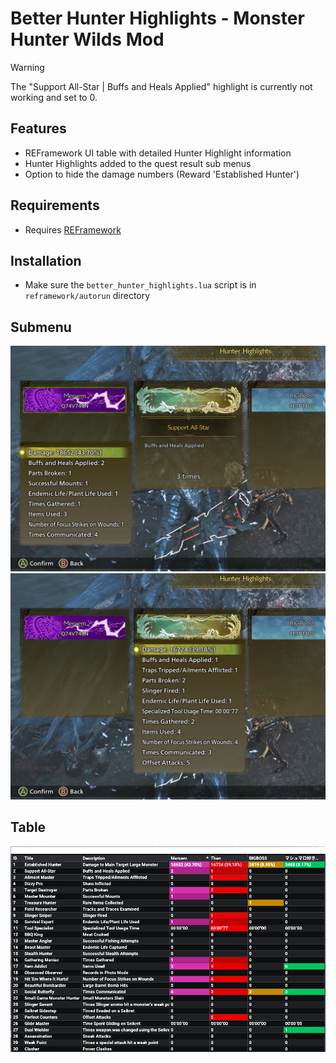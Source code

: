 # Better Hunter Highlights - Monster Hunter Wilds Mod

> [!WARNING]
> The "Support All-Star | Buffs and Heals Applied" highlight is currently not working and set to 0.

## Features
- REFramework UI table with detailed Hunter Highlight information
- Hunter Highlights added to the quest result sub menus
- Option to hide the damage numbers (Reward 'Established Hunter')

## Requirements
- Requires [REFramework](https://www.nexusmods.com/monsterhunterwilds/mods/93)

## Installation
- Make sure the `better_hunter_highlights.lua` script is in `reframework/autorun` directory

## Submenu

![submenu1](./assets/submenu1.png)
![submenu2](./assets/submenu2.png)

## Table

![table](./assets/table.png)